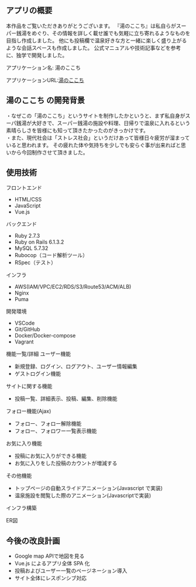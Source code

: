 ## アプリの概要

本作品をご覧いただきありがとうございます。
『湯のここち』は私自らがスーパー銭湯をめぐり、その情報を詳しく載せ誰でも気軽に立ち寄れるようなものを目指し作成しました。
他にも投稿欄で温泉好きな方と一緒に楽しく盛り上がるような会話スペースも作成しました。
公式マニュアルや技術記事などを参考に、独学で開発しました。

アプリケーション名: 湯のここち

アプリケーションURL:[湯のここち](https://www.yunokokochi.com/)

## 湯のここち の開発背景

・なぜこの「湯のここち」というサイトを制作したかというと、まず私自身がスーパ銭湯が大好きで、スーパー銭湯の施設や料理、日帰りで温泉に入れるという素晴らしさを皆様にも知って頂きたかったのがきっかけです。<br>
・また、現代社会は「ストレス社会」というだけあって皆様日々疲労が溜まっていると思われます。
その疲れた体や気持ちを少しでも安らぐ事が出来ればと思いから今回制作させて頂きました。

## 使用技術

フロントエンド
* HTML/CSS
* JavaScript
* Vue.js

バックエンド
* Ruby 2.7.3
* Ruby on Rails 6.1.3.2
* MySQL 5.7.32
* Rubocop（コード解析ツール）
* RSpec（テスト）

インフラ
* AWS(IAM/VPC/EC2/RDS/S3/Route53/ACM/ALB)
* Nginx
* Puma

開発環境
* VSCode
* Git/GitHub
* Docker/Docker-compose
* Vagrant

機能一覧/詳細
ユーザー機能
* 新規登録、ログイン、ログアウト、ユーザー情報編集
* ゲストログイン機能

サイトに関する機能
* 投稿一覧、詳細表示、投稿、編集、削除機能

フォロー機能(Ajax)
* フォロー、フォロー解除機能
* フォロー、フォロワー一覧表示機能

お気に入り機能
* 投稿にお気に入りができる機能
* お気に入りをした投稿のカウントが増減する

その他機能
* トップページの自動スライドアニメーション(Javascript で実装)
* 温泉施設を閲覧した際のアニメーション(Javascriptで実装)


インフラ構築

ER図


## 今後の改良計画
* Google map APIで地図を見る
* Vue.js によるアプリ全体 SPA 化
* 投稿およびユーザー一覧のページネーション導入
* サイト全体にレスポンシブ対応
